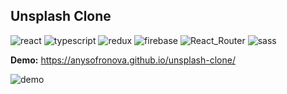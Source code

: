 <h2>Unsplash Clone</h2> 

<div>
<img src="https://img.shields.io/badge/react-%23323330.svg?style=for-the-badge&logo=react&logoColor=white" alt="react">
<img src="https://img.shields.io/badge/typescript-%23323330.svg?style=for-the-badge&logo=typescript&logoColor=white" alt="typescript">
<img src="https://img.shields.io/badge/-redux_toolkit-323330?style=for-the-badge&amp;logo=redux" alt="redux">
<img src="https://img.shields.io/badge/Firebase-323330?style=for-the-badge&logo=Firebase&logoColor=white" alt="firebase">
<img src="https://img.shields.io/badge/React_Router-%23323330?style=for-the-badge&logo=react-router&logoColor=white" alt="React_Router">
<img src="https://img.shields.io/badge/SASS-323330.svg?style=for-the-badge&logo=SASS&logoColor=white" alt="sass">
</div>  

**Demo:** https://anysofronova.github.io/unsplash-clone/
<div><img src="https://i.postimg.cc/mgHGkKyY/2022-10-15-12-05-53.png" alt="demo"></div>  


